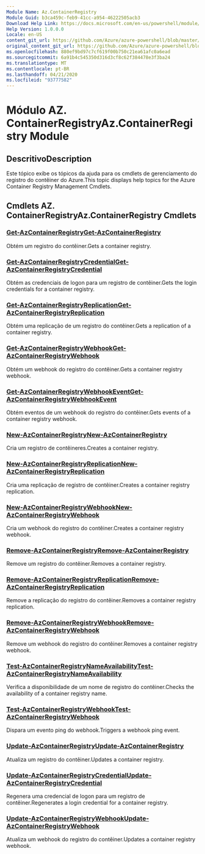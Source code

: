 ```yaml
---
Module Name: Az.ContainerRegistry
Module Guid: b3ca459c-feb9-41cc-a954-46222505acb3
Download Help Link: https://docs.microsoft.com/en-us/powershell/module/az.containerregistry
Help Version: 1.0.0.0
Locale: en-US
content_git_url: https://github.com/Azure/azure-powershell/blob/master/src/ContainerRegistry/ContainerRegistry/help/Az.ContainerRegistry.md
original_content_git_url: https://github.com/Azure/azure-powershell/blob/master/src/ContainerRegistry/ContainerRegistry/help/Az.ContainerRegistry.md
ms.openlocfilehash: 880ef9bd97c7cf619f00b750c21ea61afc0a6ead
ms.sourcegitcommit: 6a91b4c545350d316d3cf8c62f384478e3f3ba24
ms.translationtype: MT
ms.contentlocale: pt-BR
ms.lasthandoff: 04/21/2020
ms.locfileid: "93777582"
---
```

# <span data-ttu-id="152c7-101">Módulo AZ. ContainerRegistry</span><span class="sxs-lookup"><span data-stu-id="152c7-101">Az.ContainerRegistry Module</span></span>
## <span data-ttu-id="152c7-102">Descritivo</span><span class="sxs-lookup"><span data-stu-id="152c7-102">Description</span></span>
<span data-ttu-id="152c7-103">Este tópico exibe os tópicos da ajuda para os cmdlets de gerenciamento do registro do contêiner do Azure.</span><span class="sxs-lookup"><span data-stu-id="152c7-103">This topic displays help topics for the Azure Container Registry Management Cmdlets.</span></span>

## <span data-ttu-id="152c7-104">Cmdlets AZ. ContainerRegistry</span><span class="sxs-lookup"><span data-stu-id="152c7-104">Az.ContainerRegistry Cmdlets</span></span>
### [<span data-ttu-id="152c7-105">Get-AzContainerRegistry</span><span class="sxs-lookup"><span data-stu-id="152c7-105">Get-AzContainerRegistry</span></span>](Get-AzContainerRegistry.md)
<span data-ttu-id="152c7-106">Obtém um registro do contêiner.</span><span class="sxs-lookup"><span data-stu-id="152c7-106">Gets a container registry.</span></span>

### [<span data-ttu-id="152c7-107">Get-AzContainerRegistryCredential</span><span class="sxs-lookup"><span data-stu-id="152c7-107">Get-AzContainerRegistryCredential</span></span>](Get-AzContainerRegistryCredential.md)
<span data-ttu-id="152c7-108">Obtém as credenciais de logon para um registro de contêiner.</span><span class="sxs-lookup"><span data-stu-id="152c7-108">Gets the login credentials for a container registry.</span></span>

### [<span data-ttu-id="152c7-109">Get-AzContainerRegistryReplication</span><span class="sxs-lookup"><span data-stu-id="152c7-109">Get-AzContainerRegistryReplication</span></span>](Get-AzContainerRegistryReplication.md)
<span data-ttu-id="152c7-110">Obtém uma replicação de um registro do contêiner.</span><span class="sxs-lookup"><span data-stu-id="152c7-110">Gets a replication of a container registry.</span></span>

### [<span data-ttu-id="152c7-111">Get-AzContainerRegistryWebhook</span><span class="sxs-lookup"><span data-stu-id="152c7-111">Get-AzContainerRegistryWebhook</span></span>](Get-AzContainerRegistryWebhook.md)
<span data-ttu-id="152c7-112">Obtém um webhook do registro do contêiner.</span><span class="sxs-lookup"><span data-stu-id="152c7-112">Gets a container registry webhook.</span></span>

### [<span data-ttu-id="152c7-113">Get-AzContainerRegistryWebhookEvent</span><span class="sxs-lookup"><span data-stu-id="152c7-113">Get-AzContainerRegistryWebhookEvent</span></span>](Get-AzContainerRegistryWebhookEvent.md)
<span data-ttu-id="152c7-114">Obtém eventos de um webhook do registro do contêiner.</span><span class="sxs-lookup"><span data-stu-id="152c7-114">Gets events of a container registry webhook.</span></span>

### [<span data-ttu-id="152c7-115">New-AzContainerRegistry</span><span class="sxs-lookup"><span data-stu-id="152c7-115">New-AzContainerRegistry</span></span>](New-AzContainerRegistry.md)
<span data-ttu-id="152c7-116">Cria um registro de contêineres.</span><span class="sxs-lookup"><span data-stu-id="152c7-116">Creates a container registry.</span></span>

### [<span data-ttu-id="152c7-117">New-AzContainerRegistryReplication</span><span class="sxs-lookup"><span data-stu-id="152c7-117">New-AzContainerRegistryReplication</span></span>](New-AzContainerRegistryReplication.md)
<span data-ttu-id="152c7-118">Cria uma replicação de registro de contêiner.</span><span class="sxs-lookup"><span data-stu-id="152c7-118">Creates a container registry replication.</span></span>

### [<span data-ttu-id="152c7-119">New-AzContainerRegistryWebhook</span><span class="sxs-lookup"><span data-stu-id="152c7-119">New-AzContainerRegistryWebhook</span></span>](New-AzContainerRegistryWebhook.md)
<span data-ttu-id="152c7-120">Cria um webhook do registro do contêiner.</span><span class="sxs-lookup"><span data-stu-id="152c7-120">Creates a container registry webhook.</span></span>

### [<span data-ttu-id="152c7-121">Remove-AzContainerRegistry</span><span class="sxs-lookup"><span data-stu-id="152c7-121">Remove-AzContainerRegistry</span></span>](Remove-AzContainerRegistry.md)
<span data-ttu-id="152c7-122">Remove um registro do contêiner.</span><span class="sxs-lookup"><span data-stu-id="152c7-122">Removes a container registry.</span></span>

### [<span data-ttu-id="152c7-123">Remove-AzContainerRegistryReplication</span><span class="sxs-lookup"><span data-stu-id="152c7-123">Remove-AzContainerRegistryReplication</span></span>](Remove-AzContainerRegistryReplication.md)
<span data-ttu-id="152c7-124">Remove a replicação do registro do contêiner.</span><span class="sxs-lookup"><span data-stu-id="152c7-124">Removes a container registry replication.</span></span>

### [<span data-ttu-id="152c7-125">Remove-AzContainerRegistryWebhook</span><span class="sxs-lookup"><span data-stu-id="152c7-125">Remove-AzContainerRegistryWebhook</span></span>](Remove-AzContainerRegistryWebhook.md)
<span data-ttu-id="152c7-126">Remove um webhook do registro do contêiner.</span><span class="sxs-lookup"><span data-stu-id="152c7-126">Removes a container registry webhook.</span></span>

### [<span data-ttu-id="152c7-127">Test-AzContainerRegistryNameAvailability</span><span class="sxs-lookup"><span data-stu-id="152c7-127">Test-AzContainerRegistryNameAvailability</span></span>](Test-AzContainerRegistryNameAvailability.md)
<span data-ttu-id="152c7-128">Verifica a disponibilidade de um nome de registro do contêiner.</span><span class="sxs-lookup"><span data-stu-id="152c7-128">Checks the availability of a container registry name.</span></span>

### [<span data-ttu-id="152c7-129">Test-AzContainerRegistryWebhook</span><span class="sxs-lookup"><span data-stu-id="152c7-129">Test-AzContainerRegistryWebhook</span></span>](Test-AzContainerRegistryWebhook.md)
<span data-ttu-id="152c7-130">Dispara um evento ping do webhook.</span><span class="sxs-lookup"><span data-stu-id="152c7-130">Triggers a webhook ping event.</span></span>

### [<span data-ttu-id="152c7-131">Update-AzContainerRegistry</span><span class="sxs-lookup"><span data-stu-id="152c7-131">Update-AzContainerRegistry</span></span>](Update-AzContainerRegistry.md)
<span data-ttu-id="152c7-132">Atualiza um registro do contêiner.</span><span class="sxs-lookup"><span data-stu-id="152c7-132">Updates a container registry.</span></span>

### [<span data-ttu-id="152c7-133">Update-AzContainerRegistryCredential</span><span class="sxs-lookup"><span data-stu-id="152c7-133">Update-AzContainerRegistryCredential</span></span>](Update-AzContainerRegistryCredential.md)
<span data-ttu-id="152c7-134">Regenera uma credencial de logon para um registro de contêiner.</span><span class="sxs-lookup"><span data-stu-id="152c7-134">Regenerates a login credential for a container registry.</span></span>

### [<span data-ttu-id="152c7-135">Update-AzContainerRegistryWebhook</span><span class="sxs-lookup"><span data-stu-id="152c7-135">Update-AzContainerRegistryWebhook</span></span>](Update-AzContainerRegistryWebhook.md)
<span data-ttu-id="152c7-136">Atualiza um webhook do registro do contêiner.</span><span class="sxs-lookup"><span data-stu-id="152c7-136">Updates a container registry webhook.</span></span>

